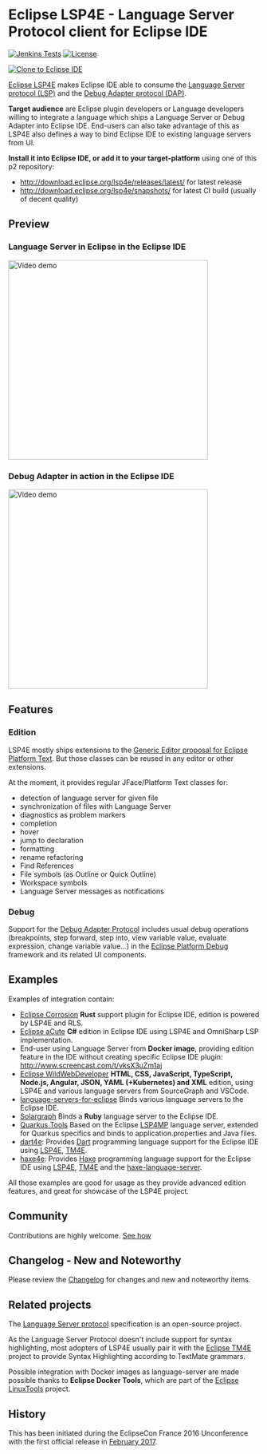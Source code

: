 # Eclipse LSP4E - Language Server Protocol client for Eclipse IDE

[![Jenkins Tests](https://img.shields.io/jenkins/tests?jobUrl=https%3A%2F%2Fci.eclipse.org%2Flsp4e%2Fjob%2Flsp4e-github%2Fjob%2Fmain%2F&logo=jenkins&logoColor=white&label=Jenkins%20Tests)](https://ci.eclipse.org/lsp4e/job/lsp4e-github/job/main/)
[![License](https://img.shields.io/github/license/eclipse/lsp4e.svg?color=blue)](LICENSE)

[![Clone to Eclipse IDE](https://mickaelistria.github.io/redirctToEclipseIDECloneCommand/cloneToEclipseBadge.png)](https://mickaelistria.github.io/redirctToEclipseIDECloneCommand/redirect.html)

[Eclipse LSP4E](https://projects.eclipse.org/projects/technology.lsp4e) makes Eclipse IDE able to consume the [Language Server protocol (LSP)](https://microsoft.github.io/language-server-protocol/) and the [Debug Adapter protocol (DAP)](https://microsoft.github.io/debug-adapter-protocol/).

**Target audience** are Eclipse plugin developers or Language developers willing to integrate a language which ships a Language Server or Debug Adapter into Eclipse IDE. End-users can also take advantage of this as LSP4E also defines a way to bind Eclipse IDE to existing language servers from UI.

**Install it into Eclipse IDE, or add it to your target-platform** using one of this p2 repository:
* http://download.eclipse.org/lsp4e/releases/latest/ for latest release
* http://download.eclipse.org/lsp4e/snapshots/ for latest CI build (usually of decent quality)

## Preview

### Language Server in Eclipse in the Eclipse IDE
[<img alt="Video demo" src="https://content.screencast.com/users/mistria/folders/Default/media/1a860eda-8a50-4668-874c-ee2dd2ef213c/FirstFrame.jpg" width="400px">](http://www.screencast.com/t/Xs3TtaQM)

### Debug Adapter in action in the Eclipse IDE
[<img alt="Video demo" src="https://content.screencast.com/users/mistria/folders/Default/media/8112c854-eaae-4fd4-b863-84a39e848647/FirstFrame.jpg" width="400px">](https://www.screencast.com/t/0QRpxSA3M7Qy)

## Features

### Edition
LSP4E mostly ships extensions to the [Generic Editor proposal for Eclipse Platform Text](https://www.eclipse.org/eclipse/news/4.7/M3/#generic-editor). But those classes can be reused in any editor or other extensions.

At the moment, it provides regular JFace/Platform Text classes for:
* detection of language server for given file
* synchronization of files with Language Server
* diagnostics as problem markers
* completion
* hover
* jump to declaration
* formatting
* rename refactoring
* Find References
* File symbols (as Outline or Quick Outline)
* Workspace symbols
* Language Server messages as notifications

### Debug

Support for the [Debug Adapter Protocol](https://microsoft.github.io/debug-adapter-protocol/) includes usual debug operations (breakpoints, step forward, step into, view variable value, evaluate expression, change variable value...) in the [Eclipse Platform Debug](https://www.eclipse.org/eclipse/debug/) framework and its related UI components.

## Examples

Examples of integration contain:
* [Eclipse Corrosion](https://github.com/eclipse/corrosion) **Rust** support plugin for Eclipse IDE, edition is powered by LSP4E and RLS.
* [Eclipse aCute](https://github.com/eclipse/aCute) **C#** edition in Eclipse IDE using LSP4E and OmniSharp LSP implementation.
* End-user using Language Server from **Docker image**, providing edition feature in the IDE without creating specific Eclipse IDE plugin: http://www.screencast.com/t/vksX3uZm1aj
* [Eclipse WildWebDeveloper](https://github.com/eclipse/wildwebdeveloper) **HTML, CSS, JavaScript, TypeScript, Node.js, Angular, JSON, YAML (+Kubernetes) and XML** edition, using LSP4E and various language servers from SourceGraph and VSCode.
* [language-servers-for-eclipse](https://github.com/eclipselabs/language-servers-for-eclipse) Binds various language servers to the Eclipse IDE.
* [Solargraph](https://github.com/PyvesB/eclipse-solargraph) Binds a **Ruby** language server to the Eclipse IDE.
* [Quarkus Tools](https://github.com/jbosstools/jbosstools-quarkus) Based on the Eclipse [LSP4MP](https://github.com/eclipse/lsp4mp) language server, extended for Quarkus specifics and binds to application.properties and Java files.
* [dart4e](https://github.com/dart4e/dart4e): Provides [Dart](https://dart.dev/) programming language support for the Eclipse IDE using [LSP4E](https://github.com/eclipse/lsp4e), [TM4E](https://github.com/eclipse/tm4e).
* [haxe4e](https://github.com/haxe4e/haxe4e): Provides [Haxe](https://haxe.org/) programming language support for the Eclipse IDE using [LSP4E](https://github.com/eclipse/lsp4e), [TM4E](https://github.com/eclipse/tm4e) and the [haxe-language-server](https://github.com/vshaxe/haxe-language-server).

All those examples are good for usage as they provide advanced edition features, and great for showcase of the LSP4E project.

## Community

Contributions are highly welcome. [See how](CONTRIBUTING.md)

## Changelog - New and Noteworthy

Please review the [Changelog](CHANGELOG.md) for changes and new and noteworthy items.

## Related projects

The [Language Server protocol](https://microsoft.github.io/language-server-protocol/) specification is an open-source project.

As the Language Server Protocol doesn't include support for syntax highlighting, most adopters of LSP4E usually pair it with the [Eclipse TM4E](https://projects.eclipse.org/projects/technology.tm4e) project to provide Syntax Highlighting according to TextMate grammars.

Possible integration with Docker images as language-server are made possible thanks to **Eclipse Docker Tools**, which are part of the [Eclipse LinuxTools](https://projects.eclipse.org/projects/tools.linuxtools) project.

## History

This has been initiated during the EclipseCon France 2016 Unconference with the first official release
in [February 2017](https://projects.eclipse.org/projects/technology.lsp4e/releases/0.1.0).
